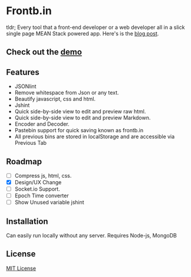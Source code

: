 # Frontb.in

tldr; Every tool that a front-end developer or a web developer all in a slick single page MEAN Stack powered app. Here's is the [blog post](http://blog.jaykanakiya.com/the-front-end-tab/).

## Check out the [demo](http://frontb.in)

## Features

- JSONlint
- Remove whitespace from Json or any text.
- Beautify javascript, css and html.
- Jshint
- Quick side-by-side view to edit and preview raw html.
- Quick side-by-side view to edit and preview Markdown.
- Encoder and Decoder.
- Pastebin support for quick saving known as frontb.in
- All previous bins are stored in localStorage and are accessible via Previous Tab

## Roadmap

- [ ] Compress js, html, css.
- [x] Design/UX Change
- [ ] Socket.io Support.
- [ ] Epoch Time converter
- [ ] Show Unused variable jshint

## Installation

Can easily run locally without any server.
Requires Node-js, MongoDB

## License

[MIT License](https://github.com/kanakiyajay/front-end-tab/blob/master/LICENSE)